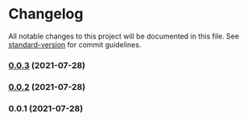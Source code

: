 # Changelog

All notable changes to this project will be documented in this file. See [standard-version](https://github.com/conventional-changelog/standard-version) for commit guidelines.

### [0.0.3](https://github.com/suprcrew/project-configs/compare/v0.0.2...v0.0.3) (2021-07-28)

### [0.0.2](https://github.com/suprcrew/project-configs/compare/v0.0.1...v0.0.2) (2021-07-28)

### 0.0.1 (2021-07-28)

